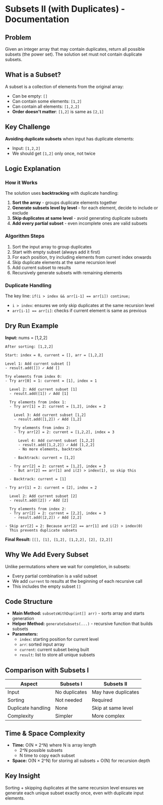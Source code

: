# Subsets II (with Duplicates) - Documentation

## Problem
Given an integer array that may contain duplicates, return all possible subsets (the power set). The solution set must not contain duplicate subsets.

## What is a Subset?
A subset is a collection of elements from the original array:
- Can be empty: `[]`
- Can contain some elements: `[1,2]`
- Can contain all elements: `[1,2,2]`
- **Order doesn't matter**: `[1,2]` is same as `[2,1]`

## Key Challenge
**Avoiding duplicate subsets** when input has duplicate elements:
- Input: `[1,2,2]`
- We should get `[1,2]` only once, not twice

## Logic Explanation

### How it Works
The solution uses **backtracking** with duplicate handling:

1. **Sort the array** - groups duplicate elements together
2. **Generate subsets level by level** - for each element, decide to include or exclude
3. **Skip duplicates at same level** - avoid generating duplicate subsets
4. **Add every partial subset** - even incomplete ones are valid subsets

### Algorithm Steps
1. Sort the input array to group duplicates
2. Start with empty subset (always add it first)
3. For each position, try including elements from current index onwards
4. Skip duplicate elements at the same recursion level
5. Add current subset to results
6. Recursively generate subsets with remaining elements

### Duplicate Handling
The key line: `if(i > index && arr[i-1] == arr[i]) continue;`
- `i > index`: ensures we only skip duplicates at the same recursion level
- `arr[i-1] == arr[i]`: checks if current element is same as previous

## Dry Run Example
**Input:** nums = [1,2,2]

```
After sorting: [1,2,2]

Start: index = 0, current = [], arr = [1,2,2]

Level 1: Add current subset []
- result.add([]) ✓ Add []

Try elements from index 0:
- Try arr[0] = 1: current = [1], index = 1
  
  Level 2: Add current subset [1]
  - result.add([1]) ✓ Add [1]
  
  Try elements from index 1:
  - Try arr[1] = 2: current = [1,2], index = 2
    
    Level 3: Add current subset [1,2]
    - result.add([1,2]) ✓ Add [1,2]
    
    Try elements from index 2:
    - Try arr[2] = 2: current = [1,2,2], index = 3
      
      Level 4: Add current subset [1,2,2]
      - result.add([1,2,2]) ✓ Add [1,2,2]
      - No more elements, backtrack
    
    - Backtrack: current = [1,2]
  
  - Try arr[2] = 2: current = [1,2], index = 3
    - But arr[2] == arr[1] and i(2) > index(1), so skip this
  
  - Backtrack: current = [1]

- Try arr[1] = 2: current = [2], index = 2
  
  Level 2: Add current subset [2]
  - result.add([2]) ✓ Add [2]
  
  Try elements from index 2:
  - Try arr[2] = 2: current = [2,2], index = 3
    - result.add([2,2]) ✓ Add [2,2]

- Skip arr[2] = 2: Because arr[2] == arr[1] and i(2) > index(0)
  This prevents duplicate subsets
```

**Final Result:** `[[], [1], [1,2], [1,2,2], [2], [2,2]]`

## Why We Add Every Subset
Unlike permutations where we wait for completion, in subsets:
- Every partial combination is a valid subset
- We add `current` to results at the beginning of each recursive call
- This includes the empty subset `[]`

## Code Structure
- **Main Method:** `subsetsWithDup(int[] arr)` - sorts array and starts generation
- **Helper Method:** `generateSubsets(...)` - recursive function that builds subsets
- **Parameters:**
  - `index`: starting position for current level
  - `arr`: sorted input array
  - `current`: current subset being built
  - `result`: list to store all unique subsets

## Comparison with Subsets I
| Aspect | Subsets I | Subsets II |
|--------|-----------|------------|
| Input | No duplicates | May have duplicates |
| Sorting | Not needed | Required |
| Duplicate handling | None | Skip at same level |
| Complexity | Simpler | More complex |

## Time & Space Complexity
- **Time:** O(N × 2^N) where N is array length
  - 2^N possible subsets
  - N time to copy each subset
- **Space:** O(N × 2^N) for storing all subsets + O(N) for recursion depth

## Key Insight
Sorting + skipping duplicates at the same recursion level ensures we generate each unique subset exactly once, even with duplicate input elements. 